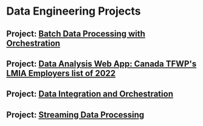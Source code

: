 # Data Engineering Projects

## Project: [Batch Data Processing with Orchestration](https://github.com/Mregojos/Batch-Data-Processing)

## Project: [Data Analysis Web App: Canada TFWP's LMIA Employers list of 2022](https://github.com/Mregojos/Data-Analysis-App)

## Project: [Data Integration and Orchestration](https://github.com/Mregojos/Data-Integration)

## Project: [Streaming Data Processing](https://github.com/Mregojos/Streaming-Data-Processing)




<!--
## Project: [Event Data Processing](https://github.com/Mregojos/Event-Data-Processing)
* About:
* Tech Stack:

## Project: [<API Project>]
* About:
* Tech Stack:

## Project: [Modern Data Processing](https://github.com/Mregojos/Modern-Data-Processing)
* About:
* Tech Stack:


## Project: [Data Processing with Cloud Services](https://github.com/Mregojos/Data-Processing-with-Cloud-Services)
* About:
* Tech Stack:


-->
